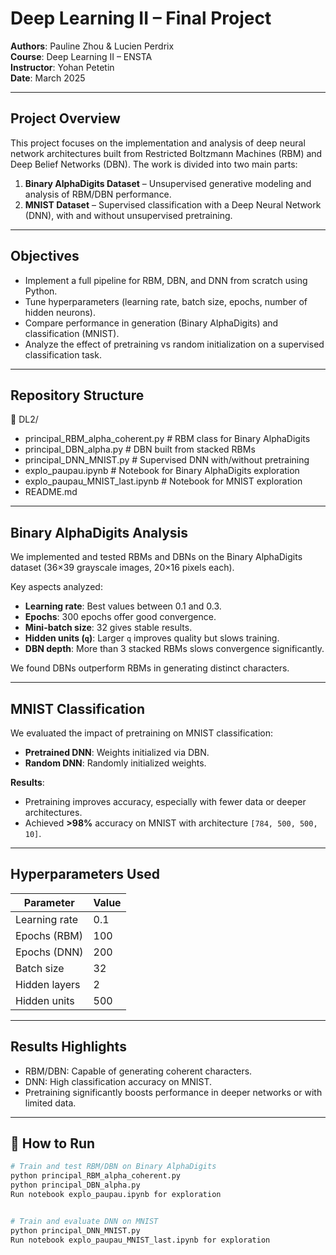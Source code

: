 # Deep Learning II – Final Project  
**Authors**: Pauline Zhou & Lucien Perdrix  
**Course**: Deep Learning II – ENSTA  
**Instructor**: Yohan Petetin  
**Date**: March 2025

---

## Project Overview

This project focuses on the implementation and analysis of deep neural network architectures built from Restricted Boltzmann Machines (RBM) and Deep Belief Networks (DBN). The work is divided into two main parts:

1. **Binary AlphaDigits Dataset** – Unsupervised generative modeling and analysis of RBM/DBN performance.  
2. **MNIST Dataset** – Supervised classification with a Deep Neural Network (DNN), with and without unsupervised pretraining.

---

## Objectives

- Implement a full pipeline for RBM, DBN, and DNN from scratch using Python.  
- Tune hyperparameters (learning rate, batch size, epochs, number of hidden neurons).  
- Compare performance in generation (Binary AlphaDigits) and classification (MNIST).  
- Analyze the effect of pretraining vs random initialization on a supervised classification task.

---

## Repository Structure

📁 DL2/
- principal_RBM_alpha_coherent.py      # RBM class for Binary AlphaDigits
- principal_DBN_alpha.py               # DBN built from stacked RBMs
- principal_DNN_MNIST.py               # Supervised DNN with/without pretraining
- explo_paupau.ipynb                   # Notebook for Binary AlphaDigits exploration
- explo_paupau_MNIST_last.ipynb        # Notebook for MNIST exploration
- README.md 

---

## Binary AlphaDigits Analysis

We implemented and tested RBMs and DBNs on the Binary AlphaDigits dataset (36×39 grayscale images, 20×16 pixels each).

Key aspects analyzed:
- **Learning rate**: Best values between 0.1 and 0.3.
- **Epochs**: 300 epochs offer good convergence.
- **Mini-batch size**: 32 gives stable results.
- **Hidden units (`q`)**: Larger `q` improves quality but slows training.
- **DBN depth**: More than 3 stacked RBMs slows convergence significantly.

We found DBNs outperform RBMs in generating distinct characters.

---

## MNIST Classification

We evaluated the impact of pretraining on MNIST classification:

- **Pretrained DNN**: Weights initialized via DBN.
- **Random DNN**: Randomly initialized weights.

**Results**:
- Pretraining improves accuracy, especially with fewer data or deeper architectures.
- Achieved **>98%** accuracy on MNIST with architecture `[784, 500, 500, 10]`.

---

## Hyperparameters Used

| Parameter       | Value                  |
|-----------------|------------------------|
| Learning rate   | 0.1                    |
| Epochs (RBM)    | 100                    |
| Epochs (DNN)    | 200                    |
| Batch size      | 32                     |
| Hidden layers   | 2                      |
| Hidden units    | 500                    |

---

## Results Highlights

- RBM/DBN: Capable of generating coherent characters.
- DNN: High classification accuracy on MNIST.
- Pretraining significantly boosts performance in deeper networks or with limited data.

---

## 🚀 How to Run

```bash
# Train and test RBM/DBN on Binary AlphaDigits
python principal_RBM_alpha_coherent.py
python principal_DBN_alpha.py
Run notebook explo_paupau.ipynb for exploration


# Train and evaluate DNN on MNIST
python principal_DNN_MNIST.py
Run notebook explo_paupau_MNIST_last.ipynb for exploration

